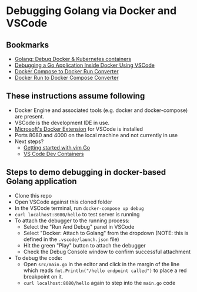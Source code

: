 # Debugging Golang via Docker and VSCode

## Bookmarks
- [Golang: Debug Docker & Kubernetes containers](https://www.youtube.com/watch?v=zs3XQMTHQBE)
- [Debugging a Go Application Inside Docker Using VSCode](https://dev.to/bruc3mackenzi3/debugging-go-inside-docker-using-vscode-4f67)
- [Docker Compose to Docker Run Converter](https://ray.run/tools/docker-compose-to-docker-run)
- [Docker Run to Docker Compose Converter](https://ray.run/tools/docker-run-to-docker-compose)

## These instructions assume following
- Docker Engine and associated tools (e.g. docker and docker-compose) are present.
- VSCode is the development IDE in use.
- [Microsoft's Docker Extension](https://github.com/microsoft/vscode-docker) for VSCode is installed
- Ports 8080 and 4000 on the local machine and not currently in use
- Next steps?
  - [Getting started with vim Go](https://www.youtube.com/watch?v=7zCCnT9a58k&list=WL&index=1&t=83s)
  - [VS Code Dev Containers](https://www.youtube.com/watch?v=dihfA7Ol6Mw)

## Steps to demo debugging in docker-based Golang application
- Clone this repo
- Open VSCode against this cloned folder
- In the VSCode terminal, run `docker-compose up debug`
- `curl localhost:8080/hello` to test server is running
- To attach the debugger to the running process:
  - Select the "Run And Debug" panel in VSCode
  - Select "Docker: Attach to Golang" from the dropdown (NOTE: this is defined in the `.vscode/launch.json` file)
  - Hit the green "Play" button to attach the debugger
  - Check the Debug Console window to confirm successful attachment
- To debug the code:
  - Open `src/main.go` in the editor and click in the margin of the line which reads `fmt.Println("/hello endpoint called")` to place a red breakpoint on it.
  - `curl localhost:8080/hello` again to step into the `main.go` code
